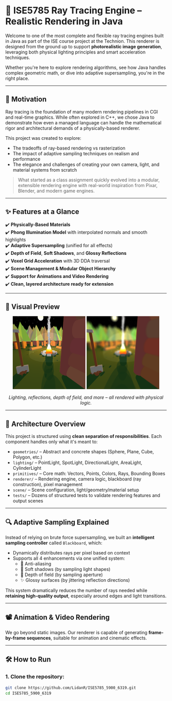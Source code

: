 # 🌌 ISE5785 Ray Tracing Engine – Realistic Rendering in Java

Welcome to one of the most complete and flexible ray tracing engines built in Java as part of the ISE course project at the Technion. This renderer is designed from the ground up to support **photorealistic image generation**, leveraging both physical lighting principles and smart acceleration techniques.

Whether you're here to explore rendering algorithms, see how Java handles complex geometric math, or dive into adaptive supersampling, you're in the right place.

---

## 🔭 Motivation

Ray tracing is the foundation of many modern rendering pipelines in CGI and real-time graphics. While often explored in C++, we chose Java to demonstrate how even a managed language can handle the mathematical rigor and architectural demands of a physically-based renderer.

This project was created to explore:

- The tradeoffs of ray-based rendering vs rasterization
- The impact of adaptive sampling techniques on realism and performance
- The elegance and challenges of creating your own camera, light, and material systems from scratch

> What started as a class assignment quickly evolved into a modular, extensible rendering engine with real-world inspiration from Pixar, Blender, and modern game engines.

---

## ✨ Features at a Glance

✔️ **Physically-Based Materials**  
✔️ **Phong Illumination Model** with interpolated normals and smooth highlights  
✔️ **Adaptive Supersampling** (unified for all effects)  
✔️ **Depth of Field**, **Soft Shadows**, and **Glossy Reflections**  
✔️ **Voxel Grid Acceleration** with 3D DDA traversal  
✔️ **Scene Management & Modular Object Hierarchy**  
✔️ **Support for Animations and Video Rendering**  
✔️ **Clean, layered architecture ready for extension**

---

## 📸 Visual Preview

<p align="center">
  <img src="images/Minip1/Final_Minip_Test.png" width="45%"/>
  <img src="images/Minip1/Final_Minip_Test_DOF.png" width="45%"/>
</p>

<p align="center">
  <i>Lighting, reflections, depth of field, and more – all rendered with physical logic.</i>
</p>

---

## 🧱 Architecture Overview

This project is structured using **clean separation of responsibilities**. Each component handles only what it's meant to:

- `geometries/` – Abstract and concrete shapes (Sphere, Plane, Cube, Polygon, etc.)
- `lighting/` – PointLight, SpotLight, DirectionalLight, AreaLight, CylinderLight
- `primitives/` – Core math: Vectors, Points, Colors, Rays, Bounding Boxes
- `renderer/` – Rendering engine, camera logic, blackboard (ray construction), pixel management
- `scene/` – Scene configuration, light/geometry/material setup
- `tests/` – Dozens of structured tests to validate rendering features and output scenes

---

## 🔍 Adaptive Sampling Explained

Instead of relying on brute force supersampling, we built an **intelligent sampling controller** called `Blackboard`, which:

- Dynamically distributes rays per pixel based on context
- Supports all 4 enhancements via one unified system:
  - 🎯 Anti-aliasing
  - 🔆 Soft shadows (by sampling light shapes)
  - 🔭 Depth of field (by sampling aperture)
  - ✨ Glossy surfaces (by jittering reflection directions)

This system dramatically reduces the number of rays needed while **retaining high-quality output**, especially around edges and light transitions.

---

## 📽️ Animation & Video Rendering

We go beyond static images. Our renderer is capable of generating **frame-by-frame sequences**, suitable for animation and cinematic effects.

---

## 🛠️ How to Run

### 1. Clone the repository:
```bash
git clone https://github.com/LidanR/ISE5785_5900_6319.git
cd ISE5785_5900_6319
